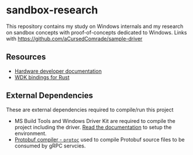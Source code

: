 # sandbox-research

This repository contains my study on Windows internals and my research on sandbox concepts with proof-of-concepts dedicated to Windows. Links with https://github.com/aCursedComrade/sample-driver

## Resources

- [Hardware developer documentation](https://learn.microsoft.com/en-us/windows-hardware/drivers/)
- [WDK bindings for Rust](https://github.com/microsoft/windows-drivers-rs/)

## External Dependencies

These are external dependencies required to compile/run this project

- MS Build Tools and Windows Driver Kit are required to compile the project including the driver. [Read the documentation](https://learn.microsoft.com/en-us/windows-hardware/drivers/download-the-wdk) to setup the environment.
- [Protobuf compiler - `protoc`](https://github.com/protocolbuffers/protobuf?tab=readme-ov-file#protobuf-compiler-installation) used to compile Protobuf source files to be consumed by gRPC servcies.
